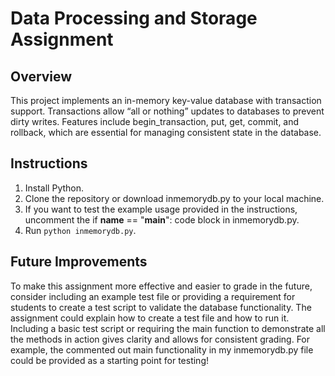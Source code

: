 # Data Processing and Storage Assignment

## Overview
This project implements an in-memory key-value database with transaction support. Transactions allow “all or nothing” updates to databases to prevent dirty writes. Features include begin_transaction, put, get, commit, and rollback, which are essential for managing consistent state in the database.

## Instructions
1. Install Python.
2. Clone the repository or download inmemorydb.py to your local machine.
3. If you want to test the example usage provided in the instructions, uncomment the if __name__ == "__main__": code block in inmemorydb.py.
4. Run `python inmemorydb.py`.

## Future Improvements
To make this assignment more effective and easier to grade in the future, consider including an example test file or providing a requirement for students to create a test script to validate the database functionality. The assignment could explain how to create a test file and how to run it. Including a basic test script or requiring the main function to demonstrate all the methods in action gives clarity and allows for consistent grading. For example, the commented out main functionality in my inmemorydb.py file could be provided as a starting point for testing!
